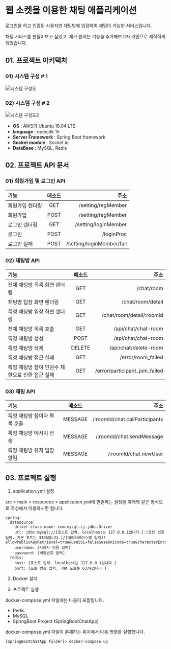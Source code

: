 # 웹 소켓을 이용한 채팅 애플리케이션

로그인을 하고 인증된 사용자만 채팅방에 입장하여 채팅이 가능한 서비스입니다.

채팅 서비스를 만들어보고 싶었고, 제가 원하는 기능을 추가해보고자 개인으로 제작하게 되었습니다.

## 01. 프로젝트 아키텍처

### 01) 시스템 구성 # 1

![시스템 구성도](https://user-images.githubusercontent.com/46776745/115690872-72b8c400-a398-11eb-9a82-29f9ba33b430.PNG)

### 02) 시스템 구성 # 2

![시스템 구성도2](https://user-images.githubusercontent.com/46776745/115690930-8532fd80-a398-11eb-86b7-30b91f6a1942.PNG)

 * **OS** : AWS의 Ubuntu 18.04 LTS
 * **language** : openjdk 15
 * **Server Framework** : Spring Boot framework
 * **Socket module** : Socket.io
 * **DataBase** : MySQL, Redis

## 02. 프로젝트 API 문서

### 01) 회원가입 및 로그인 API

| 기능 | 메소드 | 주소 |
| :--- | :---: | ---: |
| 회원가입 렌더링 | GET | /setting/regMember |
| 회원가입 | POST | /setting/regMember |
| 로그인 렌더링| GET | /setting/loginMember |
| 로그인 | POST | /loginProc |
| 로그인 실패 | POST | /setting/loginMember/fail |

### 02) 채팅방 API

| 기능 | 메소드 | 주소 |
| :--- | :---: | ---: |
| 전체 채팅방 목록 화면 렌더링 | GET | /chat/room |
| 채팅방 입장 화면 렌더링 | GET | /chat/room/detail |
| 특정 채팅방 입장 화면 렌더링 | GET | /chat/room/detail/:roomid |
| 전체 채팅방 목록 호출 | GET | /api/chat/chat-room |
| 특정 채팅방 생성 | POST | /api/chat/chat-room |
| 특정 채팅방 삭제 | DELETE | /api/chat/delete-room |
| 특정 채팅방 접근 실패 | GET | /error/room_failed |
| 특정 채팅방 참여 인원수 제한으로 인한 접근 실패 | GET | /error/participant_join_failed |

### 03) 채팅 API

| 기능 | 메소드 | 주소 |
| :--- | :---: | ---: |
| 특정 채팅방 참여자 목록 호출 | MESSAGE | /:roomId/chat.callParticipants |
| 특정 채팅방 메시지 전송 | MESSAGE | /:roomId/chat.sendMessage |
| 특정 채팅방 유저 입장 알림 | MESSAGE | /:roomId/chat.newUser |


## 03. 프로젝트 실행

1. application.yml 설정

src > main > resources > application.yml에 현존하는 설정을 아래와 같은 방식으로 작성해서 이용하시면 됩니다.

```{.no-highlight}
spring:
  datasource:
    driver-class-name: com.mysql.cj.jdbc.Driver
    url: jdbc:mysql://[호스트 입력. localhost는 127.0.0.1입니다.]:[포트 번호 입력. 기본 포트는 3306입니다.]/[데이터베이스명 입력]?allowPublicKeyRetrieval=true&useSSL=false&useUnicode=true&characterEncoding=utf8
    username: [사용자 이름 입력]
    password: [비밀번호 입력]
  redis:
    host: [호스트 입력. localhost는 127.0.0.1입니다.]
    port: [포트 번호 입력. 기본 포트는 6379입니다.]
```

2. Docker 설치

3. 프로젝트 실행

docker-compose.yml 파일에는 다음이 포함됩니다.
* Redis
* MySQL
* SpringBoot Project (SpringBootChatApp)

docker-compose.yml 파일이 존재하는 위치에서 다음 명령을 실행합니다.
```{.no-highlight}
[SpringBootChatApp folder]> docker-compose up
```
